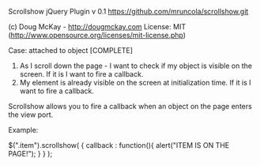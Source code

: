 Scrollshow jQuery Plugin v 0.1
https://github.com/mruncola/scrollshow.git

(c) Doug McKay - http://dougmckay.com
License: MIT (http://www.opensource.org/licenses/mit-license.php)

Case: attached to object [COMPLETE]
1. As I scroll down the page - I want to check if my object is visible on the screen. If it is I want to fire a callback.
2. My element is already visible on the screen at initialization time. If it is I want to fire a callback.

Scrollshow allows you to fire a callback when an object on the page enters the view port.

Example:

$(".item").scrollshow( { 
	callback : function(){
		alert("ITEM IS ON THE PAGE!");
	}
} );